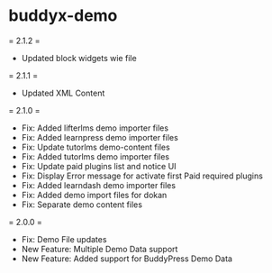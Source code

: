 # buddyx-demo

= 2.1.2 =
* Updated block widgets wie file

= 2.1.1 = 
* Updated XML Content

= 2.1.0 = 
* Fix: Added lifterlms demo importer files
* Fix: Added learnpress demo importer files
* Fix: Update tutorlms demo-content files
* Fix: Added tutorlms demo importer files
* Fix: Update paid plugins list and notice UI
* Fix: Display Error message for activate first Paid required plugins
* Fix: Added learndash demo importer files
* Fix: Added demo import files for dokan
* Fix: Separate demo content files

= 2.0.0 = 
* Fix:  Demo File updates
* New Feature: Multiple Demo Data support
* New Feature: Added support for BuddyPress Demo Data
